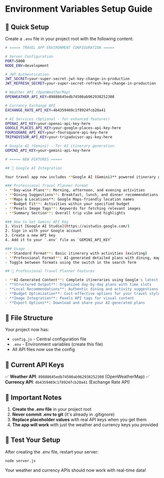 # Environment Variables Setup Guide

## 🚀 Quick Setup

Create a `.env` file in your project root with the following content:

```bash
# ===== TRAVEL APP ENVIRONMENT CONFIGURATION =====

# Server Configuration
PORT=5000
NODE_ENV=development

# JWT Authentication
JWT_SECRET=your-super-secret-jwt-key-change-in-production
JWT_REFRESH_SECRET=your-super-secret-refresh-key-change-in-production

# Weather API (OpenWeatherMap)
OPENWEATHER_API_KEY=89888645edb74500ab962938252308

# Currency Exchange API
EXCHANGE_RATE_API_KEY=4b4359469c1f8924fcb20a41

# AI Services (Optional - for enhanced features)
OPENAI_API_KEY=your-openai-api-key-here
GOOGLE_PLACES_API_KEY=your-google-places-api-key-here
FOURSQUARE_API_KEY=your-foursquare-api-key-here
TRIPADVISOR_API_KEY=your-tripadvisor-api-key-here

# Google AI (Gemini) - for AI itinerary generation
GEMINI_API_KEY=your-gemini-api-key-here

# ===== NEW FEATURES =====

## 🤖 Google AI Integration

Your travel app now includes **Google AI (Gemini)** powered itinerary generation with:

### Professional Travel Planner Format
- **Day-wise Plans**: Morning, afternoon, and evening activities
- **Dining Suggestions**: Breakfast, lunch, and dinner recommendations
- **Maps & Locations**: Google Maps-friendly location names
- **Budget Fit**: Activities within your specified budget
- **Pexels Image Tags**: Keywords for fetching relevant images
- **Summary Section**: Overall trip vibe and highlights

### How to Get Gemini API Key
1. Visit [Google AI Studio](https://aistudio.google.com/)
2. Sign in with your Google account
3. Create a new API key
4. Add it to your `.env` file as `GEMINI_API_KEY`

### Usage
- **Standard Format**: Basic itinerary with activities (existing)
- **Professional Format**: AI-generated detailed plans with dining, maps, and image tags
- Toggle between formats using the switch in the search form

## 🎯 Professional Travel Planner Features

- **AI-Generated Content**: Complete itineraries using Google's latest AI
- **Structured Output**: Organized day-by-day plans with time slots
- **Local Recommendations**: Authentic dining and activity suggestions
- **Budget Optimization**: Cost-effective options for your travel style
- **Image Integration**: Pexels API tags for visual content
- **Export Options**: Download and share your AI-generated plans
```

## 📁 File Structure

Your project now has:
- `config.js` - Central configuration file
- `.env` - Environment variables (create this file)
- All API files now use the config

## 🔑 Current API Keys

✅ **Weather API**: `89888645edb74500ab962938252308` (OpenWeatherMap)
✅ **Currency API**: `4b4359469c1f8924fcb20a41` (Exchange Rate API)

## 🚨 Important Notes

1. **Create the .env file** in your project root
2. **Never commit .env to git** (it's already in .gitignore)
3. **Replace placeholder values** with real API keys when you get them
4. **The app will work** with just the weather and currency keys you provided

## 🧪 Test Your Setup

After creating the .env file, restart your server:
```bash
node server.js
```

Your weather and currency APIs should now work with real-time data!
